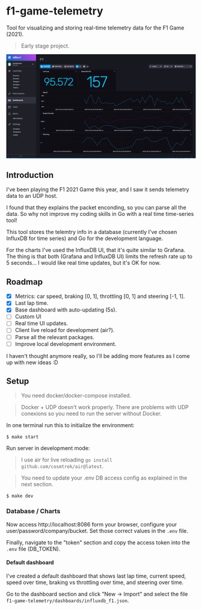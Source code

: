 # f1-game-telemetry

Tool for visualizing and storing real-time telemetry data for the F1 Game (2021). 

> Early stage project.

![Telemetry dashboard](https://raw.githubusercontent.com/pirobtumen/f1-telemetry/main/dashboards/dashboard_example.PNG)

## Introduction

I've been playing the F1 2021 Game this year, and I saw it sends telemetry data to an UDP host.

I found that they explains the packet enconding, so you can parse all the data. So why not improve my coding skills in Go with a real time time-series tool!

This tool stores the telemtry info in a database (currently I've chosen InfluxDB for time series) and Go for the development language.

For the charts I've used the InfluxDB UI, that it's quite similar to Grafana. The thing is that both (Grafana and InfluxDB UI) limits the refresh rate up to 5 seconds... I would like real time updates, but it's OK for now. 

## Roadmap

- [x] Metrics: car speed, braking [0, 1], throttling [0, 1] and steering [-1, 1].
- [x] Last lap time.
- [x] Base dashboard with auto-updating (5s).
- [ ] Custom UI
- [ ] Real time UI updates.
- [ ] Client live reload for development (air?).
- [ ] Parse all the relevant packages.
- [ ] Improve local development environment.

I haven't thought anymore really, so I'll be adding more features as I come up with new ideas :D

## Setup

> You need docker/docker-compose installed.


> Docker + UDP doesn't work properly. There are problems with UDP conexions so you need to run the server without Docker.

In one terminal run this to initialize the environment:

```
$ make start
```

Run server in development mode:

> I use air for live reloading `go install github.com/cosmtrek/air@latest`.

> You need to update your .env DB access config as explained in the next section.

```
$ make dev
```

### Database / Charts

Now access http://localhost:8086 form your browser, configure your user/password/company/bucket. Set those correct values in the `.env` file. 

Finally, navigate to the "token" section and copy the access token into  the `.env` file (DB_TOKEN).

#### Default dashboard

I've created a default dashboard that shows last lap time, current speed, speed over time, braking vs throttling over time, and steering over time.

Go to the dashboard section and click "New -> Import" and select the file `f1-game-telemetry/dashboards/influxdb_f1.json`.
